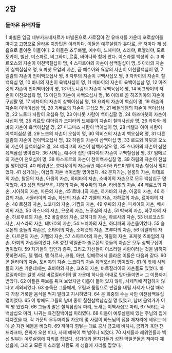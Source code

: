 ## 2장
### 돌아온 유배자들
1 바빌론 임금 네부카드네자르가 바빌론으로 사로잡아 간 유배자들 가운데 포로살이를 마치고 고향으로 올라온 지방민은 이러하다. 이들은 예루살렘과 유다로, 곧 저마다 제 성읍으로 돌아온 이들이다.
2 이들은 즈루빠벨, 예수아, 느헤미야, 스라야, 르엘라야, 모르도카이, 빌산, 미스파르, 비그와이, 르훔, 바아나와 함께 왔다. 이스라엘 백성의 수.
3 파르오스의 자손이 이천백칠십이 명,
4 스파트야의 자손이 삼백칠십이 명,
5 아라의 자손이 칠백칠십오 명,
6 파핫 모압의 자손, 곧 예수아와 요압의 자손이 이천팔백십이 명,
7 엘람의 자손이 천이백오십사 명,
8 자투의 자손이 구백사십오 명,
9 자카이의 자손이 칠백육십 명,
10 바니의 자손이 육백사십이 명,
11 베바이의 자손이 육백이십삼 명,
12 아즈갓의 자손이 천이백이십이 명,
13 아도니캄의 자손이 육백육십육 명,
14 비그와이의 자손이 이천오십육 명,
15 아딘의 자손이 사백오십사 명,
16 아테르 곧 히즈키야의 자손이 구십팔 명,
17 베차이의 자손이 삼백이십삼 명,
18 요라의 자손이 백십이 명,
19 하숨의 자손이 이백이십삼 명,
20 기빠르의 자손이 구십오 명,
21 베들레헴의 자손이 백이십삼 명,
22 느토파 사람이 오십육 명,
23 아나톳 사람이 백이십팔 명,
24 아즈마웻의 자손이 사십이 명,
25 키르얏 여아림과 크피라와 브에롯의 자손이 칠백사십삼 명,
26 라마와 게바의 자손이 육백이십일 명,
27 미크마스 사람이 백이십이 명,
28 베텔과 아이 사람이 이백이십삼 명,
29 느보의 자손이 오십이 명,
30 막비스의 자손이 백오십육 명,
31 다른 엘람의 자손이 천이백오십사 명,
32 하림의 자손이 삼백이십 명,
33 로드와 하딧과 오노의 자손이 칠백이십오 명,
34 예리코의 자손이 삼백사십오 명,
35 스나아의 자손이 삼천육백삼십 명이었다.
36 사제는, 예수아 집안 여다야의 자손이 구백칠십삼 명,
37 임메르의 자손이 천오십이 명,
38 파스후르의 자손이 천이백사십칠 명,
39 하림의 자손이 천십칠 명이었다.
40 레위인은, 호다우야의 자손들인 예수아와 카드미엘의 자손 칠십사 명이었다.
41 성가대는, 아삽의 자손 백이십팔 명이었다.
42 문지기는, 살룸의 자손, 아테르의 자손, 탈몬의 자손, 아쿱의 자손, 하티타의 자손, 소바이의 자손으로 모두 백삼십구 명이었다.
43 성전 막일꾼은, 치하의 자손, 하수파의 자손, 타바옷의 자손,
44 케로스의 자손, 시아하의 자손, 파돈의 자손,
45 르바나의 자손, 하가바의 자손, 아쿱의 자손,
46 하갑의 자손, 사믈라이의 자손, 하난의 자손
47 기뗄의 자손, 가하르의 자손, 르아야의 자손,
48 르친의 자손, 느코다의 자손, 가짬의 자손,
49 우짜의 자손, 파세아의 자손, 베사이의 자손,
50 아스나의 자손, 므운의 자손, 느푸심의 자손,
51 박북의 자손, 하쿠파의 자손, 하르후르의 자손,
52 바츨룻의 자손, 므히다의 자손, 하르사의 자손,
53 바르코스의 자손, 시스라의 자손, 테마흐의 자손,
54 느치아의 자손, 하티파의 자손들이었다.
55 솔로몬의 종들의 자손은, 소타이의 자손, 소페렛의 자손, 프루다의 자손,
56 야알라의 자손, 다르콘의 자손, 기뗄의 자손,
57 스파트야의 자손, 하틸의 자손, 포케렛 츠바임의 자손, 아미의 자손들이었다.
58 성전 막일꾼과 솔로몬의 종들의 자손은 모두 삼백구십이 명이었다.
59 자기들의 집안과 종족, 그리고 자신들이 이스라엘 사람이라는 것을 밝히지 못하면서도, 텔 멜라, 텔 하르사, 크룹, 아딴, 임메르에서 올라온 이들은 다음과 같다.
60 곧 들라야의 자손, 토비야의 자손, 느코다의 자손 육백오십이 명이었다.
61 이 밖에 사제들의 자손 가운데에는, 호바야의 자손, 코츠의 자손, 바르질라이의 자손들도 있었다. 바르질라이는 길앗 사람 바르질라이의 딸 가운데 하나를 아내로 맞아들이면서 그 이름까지 받았다.
62 이들은 족보를 뒤져 보았지만 이름이 들어 있지 않아, 사제직에 적합하지 않다고 제외되었다.
63 총독은 그들에게, 우림과 툼밈으로 판결을 내릴 사제가 나설 때까지 가장 거룩한 음식을 먹지 말라고 지시하였다.
64 온 회중의 수는 사만 이천삼백육십 명이었다.
65 이 밖에도 그들의 남녀 종이 칠천삼백삼십칠 명 있었고, 남녀 음악가가 이백 명 있었다.
66 그들의 말은 칠백삼십육 마리, 노새는 이백사십오 마리,
67 낙타는 사백삼십오 마리, 나귀는 육천칠백이십 마리였다.
68 이들이 예루살렘에 있는 주님의 집에 다다랐을 때, 각 가문의 우두머리들 가운데 몇 사람이 하느님의 집을 제자리에 세우는 데에 쓸 자원 예물을 바쳤다.
69 저마다 힘닿는 대로 공사 금고에 바치니, 금화가 육만 천 드라크마, 은화가 오천 미나, 사제 예복이 백 벌이나 되었다.
70 사제들과 레위인들과 백성 일부는 예루살렘에 자리를 잡았다. 성가대와 문지기들과 성전 막일꾼들은 저마다 제 성읍에, 그리고 모든 이스라엘 사람도 제 성읍에 자리를 잡았다.
